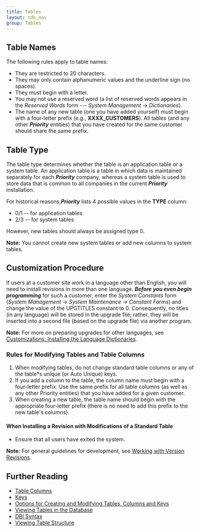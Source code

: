 ```yaml
---
title: Tables
layout: sdk_nav
group: Tables
---
```


## Table Names 

The following rules apply to table names:

-   They are restricted to 20 characters.
-   They may only contain alphanumeric values and the underline sign (no
    spaces).
-   They must begin with a letter.
-   You may not use a reserved word (a list of reserved words appears in
    the *Reserved Words* form --- *System Management* → *Dictionaries*).
-   The name of any new table (one you have added yourself) must begin
    with a four-letter prefix (e.g., **XXXX_CUSTOMERS**). All tables
    (and any other ***Priority*** entities) that you have created for
    the same customer should share the same prefix.

## Table Type 

The table type determines whether the table is an application table or a
system table. An application table is a table in which data is
maintained separately for each ***Priority*** company, whereas a
system table is used to store data that is common to all companies in
the current ***Priority*** installation.

For historical reasons,***Priority*** lists 4 possible values in the
**TYPE** column:

-   0/1 -- for application tables
-   2/3 -- for system tables

However, new tables should always be assigned type 0.


**Note:** You cannot create new system tables or add new columns to
system tables.

## Customization Procedure 

If users at a customer site work in a language other than English, you
will need to install revisions in more than one language. ***Before you
even begin programming*** for such a customer, enter the *System
Constants* form (*System Management* → *System Maintenance* → *Constant
Forms*) and change the value of the UPGTITLES constant to 0.
Consequently, no titles (in any language) will be stored in the upgrade
file; rather, they will be inserted into a second file (based on the
upgrade file) via another program.


**Note:** For more on preparing upgrades for other languages, see
[Customizations: Installing the Language
Dictionaries](Customizations:_Installing-the-Language-Dictionaries ).


### Rules for Modifying Tables and Table Columns 

1.  When modifying tables, do not change standard table columns or any
    of the table*s unique (or Auto Unique) keys.
2.  If you add a column to the table, the column name must begin with a
    four-letter prefix. Use the same prefix for all table columns (as
    well as any other Priority entities) that you have added for a given
    customer.
3.  When creating a new table, the table name should begin with the
    appropriate four-letter prefix (there is no need to add this prefix
    to the new table's columns).

#### When Installing a Revision with Modifications of a Standard Table 

-   Ensure that all users have exited the system.


**Note:** For general guidelines for development, see [Working with
Version
Revisions](Installing-Your-Customizations#Working-with-Version-Revisions ).


## Further Reading 

-   [Table Columns](Table-Columns )
-   [Keys](Keys )
-   [Options for Creating and Modifying Tables, Columns and
    Keys](Options-for-Creating-and-Modifying-Tables,_Columns-and-Keys )
-   [Viewing Tables in the
    Database](Viewing-Tables-in-the-Database )
-   [DBI Syntax](DBI-Syntax )
-   [Viewing Table Structure](Viewing-Table-Structure )
